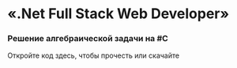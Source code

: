 # «.Net Full Stack Web Developer»

### Решение алгебраической задачи на #C
Откройте код здесь, чтобы прочесть или скачайте
